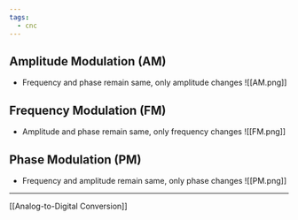 ```yaml
---
tags:
  - cnc
---
```

## Amplitude Modulation (AM)

- Frequency and phase remain same, only amplitude changes
 ![[AM.png]]

## Frequency Modulation (FM)

- Amplitude and phase remain same, only frequency changes
 ![[FM.png]]

## Phase Modulation (PM)

- Frequency and amplitude remain same, only phase changes
 ![[PM.png]]
---
[[Analog-to-Digital Conversion]]
